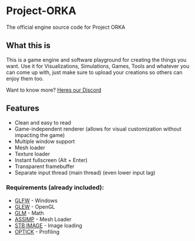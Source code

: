 # Project-ORKA
The official engine source code for Project ORKA

## What this is
This is a game engine and software playground for creating the things you want.
Use it for Visualizations, Simulations, Games, Tools and whatever you can come up with, just make sure to upload your creations so others can enjoy them too.

Want to know more? [Heres our Discord](https://discord.gg/NUH4bRzqwJ)

## Features
* Clean and easy to read
* Game-independent renderer (allows for visual customization without impacting the game)
* Multiple window support
* Mesh loader
* Texture loader
* Instant fullscreen (Alt + Enter)
* Transparent framebuffer
* Separate input thread (main thread) (even lower input lag)

### Requirements (already included):
* [GLFW](https://www.glfw.org/) - Windows
* [GLEW](http://glew.sourceforge.net/) - OpenGL
* [GLM](https://glm.g-truc.net/0.9.9/index.html) - Math
* [ASSIMP](https://www.assimp.org/) - Mesh Loader
* [STB IMAGE](https://github.com/nothings/stb) - Image loading
* [OPTICK](https://github.com/bombomby/optick) - Profiling
